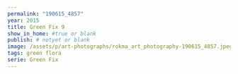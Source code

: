 ```yaml
---
permalink: "190615_4857"
year: 2015
title: Green Fix 9
show_in_home: #true or blank
publish: # notyet or blank
image: /assets/p/art-photographs/rokma_art_photography-190615_4857.jpeg
tags: green flora
serie: Green Fix
---
```

